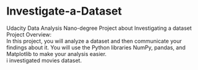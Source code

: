 # Investigate-a-Dataset
Udacity Data Analysis Nano-degree Project about Investigating a dataset<br>
Project Overview:<br>
In this project, you will analyze a dataset and then communicate your findings about it. You will use the Python libraries NumPy, pandas, and Matplotlib to make your analysis easier.
<br>
i investigated movies dataset.

